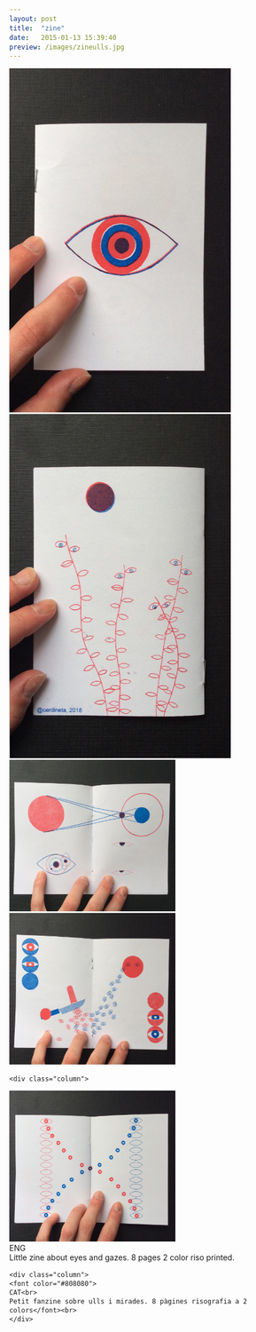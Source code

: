 ```yaml
---
layout: post
title:  "zine"
date:   2015-01-13 15:39:40
preview: /images/zineulls.jpg
---
```





<div class="row">

<div class="column">
 <img src="/images/zine1.jpg" alt="drawing" width="400">
</div>

 <div class="column">
<img src="/images/zine5.jpg" alt="drawing" width="400">
</div>


</div>
<div class="row">

  <div class="column">
 <img src="/images/zine2.jpg" alt="drawing" width="300">
</div>

   <div class="column">
  <img src="/images/zine3.jpg" alt="drawing" width="300">
   </div>


    <div class="column">
   <img src="/images/zine4.jpg" alt="drawing" width="300">
    </div>

 </div>

 <div class="row">

   <div class="column">
   ENG<br>
   Little zine about eyes and gazes. 8 pages 2 color riso printed.<br>
 </div>

    <div class="column">
    <font color="#808080">
    CAT<br>
    Petit fanzine sobre ulls i mirades. 8 pàgines risografia a 2 colors</font><br>
    </div>



  </div>
